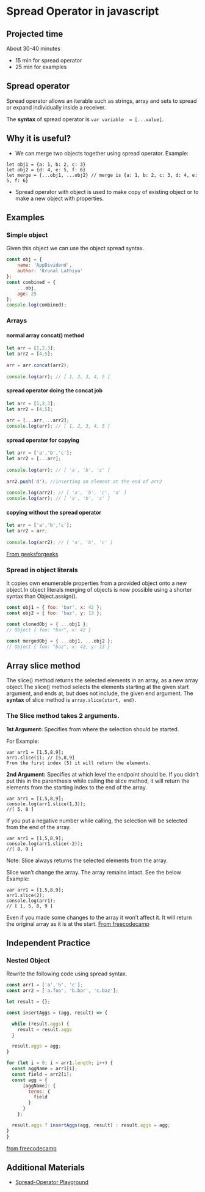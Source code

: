﻿# Spread Operator in javascript

## Projected time

About 30-40 minutes

- 15 min for spread operator
- 25 min for examples

## Spread operator
Spread operator allows an iterable such as strings, array and sets to spread or expand individually inside a receiver.

The **syntax** of spread operator is `var variable  = [...value]`.

## Why it is useful?
+ We can merge two objects together using spread operator.
Example:
```
let obj1 = {a: 1, b: 2, c: 3}
let obj2 = {d: 4, e: 5, f: 6}
let merge = {...obj1, ...obj2} // merge is {a: 1, b: 2, c: 3, d: 4, e: 5, f: 6}
```
+ Spread operator with object is used to make copy of existing object or to make a new object with properties.

## Examples

### Simple object

Given this object we can use the object spread syntax.

```javaScript
const obj = {
    name: 'AppDividend',
    author: 'Krunal Lathiya'
};
const combined = {
    ...obj,
    age: 25
};
console.log(combined);
```


### Arrays


#### normal array concat() method 

```javaScript
let arr = [1,2,3]; 
let arr2 = [4,5]; 
  
arr = arr.concat(arr2); 
  
console.log(arr); // [ 1, 2, 3, 4, 5 ] 
```

#### spread operator doing the concat job 

```javaScript
let arr = [1,2,3]; 
let arr2 = [4,5]; 
  
arr = [...arr,...arr2]; 
console.log(arr); // [ 1, 2, 3, 4, 5 ] 
```

#### spread operator for copying 

```javaScript 
let arr = ['a','b','c']; 
let arr2 = [...arr]; 
  
console.log(arr); // [ 'a', 'b', 'c' ] 
  
arr2.push('d'); //inserting an element at the end of arr2 
  
console.log(arr2); // [ 'a', 'b', 'c', 'd' ] 
console.log(arr); // [ 'a', 'b', 'c' ] 
```

#### copying without the spread operator 

```javaScript
let arr = ['a','b','c']; 
let arr2 = arr; 
  
console.log(arr2); // [ 'a', 'b', 'c' ] 
```
[From geeksforgeeks](https://www.geeksforgeeks.org/javascript-spread-operator/)

### Spread in object literals

It copies own enumerable properties from a provided object onto a new object.In object literals merging of objects is now possible using a shorter syntax than Object.assign().

```javaScript
const obj1 = { foo: 'bar', x: 42 };
const obj2 = { foo: 'baz', y: 13 };

const clonedObj = { ...obj1 };
// Object { foo: "bar", x: 42 }

const mergedObj = { ...obj1, ...obj2 };
// Object { foo: "baz", x: 42, y: 13 }
```

## Array slice method

The slice() method returns the selected elements in an array, as a new array object.The slice() method selects the elements starting at the given start argument, and ends at, but does not include, the given end argument.
The **syntax** of slice method is `array.slice(start, end)`.

### The Slice method takes 2 arguments.

**1st Argument:** Specifies from where the selection should be started.

For Example:

```
var arr1 = [1,5,8,9];
arr1.slice(1); // [5,8,9]
From the first index (5) it will return the elements.
```

**2nd Argument:** Specifies at which level the endpoint should be. If you didn’t put this in the parenthesis while calling the slice method, it will return the elements from the starting index to the end of the array.

```
var arr1 = [1,5,8,9];
console.log(arr1.slice(1,3));
//[ 5, 8 ]
```

If you put a negative number while calling, the selection will be selected from the end of the array.

```
var arr1 = [1,5,8,9];
console.log(arr1.slice(-2));
//[ 8, 9 ]
```

Note: Slice always returns the selected elements from the array.

Slice won’t change the array. The array remains intact. See the below Example:

```
var arr1 = [1,5,8,9];
arr1.slice(2);
console.log(arr1);
// [ 1, 5, 8, 9 ]
```

Even if you made some changes to the array it won’t affect it. It will return the original array as it is at the start.
[From freecodecamp](https://www.freecodecamp.org/news/lets-explore-slice-splice-spread-syntax-in-javascript-e242a6f21e60/)


## Independent Practice

### Nested Object

Rewrite the following code using spread syntax.

```javaScript
const arr1 = ['a','b', 'c'];
const arr2 = ['a.foo', 'b.bar', 'c.baz'];

let result = {};

const insertAggs = (agg, result) => {

  while (result.aggs) {
    result = result.aggs
  }

  result.aggs = agg;
}

for (let i = 0; i < arr1.length; i++) {
  const aggName = arr1[i];
  const field = arr2[i];
  const agg = {
      [aggName]: {
        terms: {
          field
        }
      }
    };

  result.aggs ? insertAggs(agg, result) : result.aggs = agg;
}
}
```
[from freecodecamp](https://www.freecodecamp.org/forum/t/how-do-i-build-a-nested-object-in-javascript-dynamically/304543/3)

## Additional Materials

- [Spread-Operator Playground](https://www.codingame.com/playgrounds/7998/es6-tutorials-spread-operator-with-fun)



